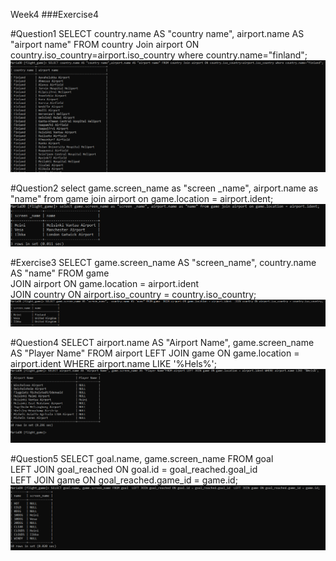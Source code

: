 Week4
###Exercise4

#Question1
SELECT country.name AS "country name",
airport.name AS "airport name" 
FROM country Join airport ON country.iso_country=airport.iso_country 
where country.name="finland";
![Ex4-Q1.PNG](Ex4-Q1.PNG)

#Question2
select game.screen_name as "screen _name", 
airport.name as "name" from game 
join airport on game.location = airport.ident;
![Ex4-Q2.PNG](Ex4-Q2.PNG)

#Exercise3
SELECT game.screen_name AS "screen_name",  country.name AS "name" FROM game  
JOIN airport ON game.location = airport.ident  
JOIN country ON airport.iso_country = country.iso_country;
![Ex4-Q3.PNG](Ex4-Q3.PNG)

#Question4
SELECT airport.name AS "Airport Name", game.screen_name AS "Player Name"
FROM airport LEFT JOIN game ON game.location = airport.ident 
WHERE airport.name LIKE '%Hels%';
![EX4-Q4.PNG](EX4-Q4.PNG)

#Question5
SELECT goal.name, game.screen_name FROM goal  
LEFT JOIN goal_reached ON goal.id = goal_reached.goal_id  
LEFT JOIN game ON goal_reached.game_id = game.id;
![Ex4-Q5.PNG](Ex4-Q5.PNG)